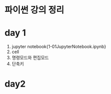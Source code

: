# 파이썬 강의 정리

# day 1

1. jupyter notebook{1-01JupyterNotebook.ipynb}
2. cell
3. 명령모드와 편집모드
4. 단축키

# day2
